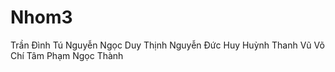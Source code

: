# Nhom3
Trần Đình Tú
Nguyễn Ngọc Duy Thịnh
Nguyễn Đức Huy
Huỳnh Thanh Vũ
Võ Chí Tâm
Phạm Ngọc Thành
